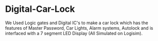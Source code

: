 # Digital-Car-Lock
We Used Logic gates and Digital IC's to make a car lock which has the features of Master Password, Car Lights, Alarm systems, Autolock and is interfaced with
a 7 segment LED Display (All Simulated on Logisim).
